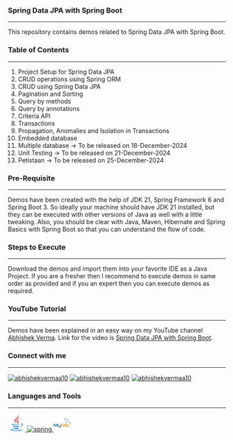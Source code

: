 <h3 style="text-align: left;">Spring Data JPA with Spring Boot</h3>
<hr>
<p style="text-align: left;">
    This repository contains demos related to Spring Data JPA with Spring Boot.
</p>

<h3 style="text-align: left;">Table of Contents</h3>
<hr>
<ol style="text-align: left;">
	<li>Project Setup for Spring Data JPA</li>
	<li>CRUD operations using Spring ORM</li>
	<li>CRUD using Spring Data JPA</li>
	<li>Pagination and Sorting</li>
	<li>Query by methods</li>
	<li>Query by annotations</li>
	<li>Criteria API</li>
	<li>Transactions</li>
	<li>Propagation, Anomalies and Isolation in Transactions</li>
	<li>Embedded database</li>
	<li>Multiple database -> To be released on 18-December-2024</li>
	<li>Unit Testing -> To be released on 21-December-2024</li>
	<li>Petistaan -> To be released on 25-December-2024</li>
</ol>

<h3 style="text-align: left;">Pre-Requisite</h3>
<hr>
<p style="text-align: left;">
    Demos have been created with the help of JDK 21, Spring Framework 6 and Spring Boot 3. So ideally your machine should have JDK 21 installed, but they can be executed with other versions of Java as well with a little tweaking. Also, you should be clear with Java, Maven, Hibernate and Spring Basics with Spring Boot so that you can understand the flow of code.
</p>

<h3 style="text-align: left;">Steps to Execute</h3>
<hr>
<p style="text-align: left;">
    Download the demos and import them into your favorite IDE as a Java Project. If you are a fresher then I recommend to execute demos in same order as provided and if you an expert then
    you can execute demos as required.
</p>

<h3 style="text-align: left;">YouTube Tutorial</h3>
<hr>
<p style="text-align: left;">
    Demos have been explained in an easy way on my YouTube channel <a
        href="https://www.youtube.com/@abhishekvermaa10?sub_confirmation=1" target="_blank">Abhishek Verma</a>. Link for
    the
    video is <a href="https://www.youtube.com/playlist?list=PLJDwhlqmpSfPUg7_jffHmF_6MooTlH7rO"
        target="_blank">Spring Data JPA with Spring Boot</a>.
</p>

<h3 align="left">Connect with me</h3>
<hr>
<p align="left">
    <a href="https://linkedin.com/in/abhishekvermaa10" target="blank"><img align="center"
            src="https://raw.githubusercontent.com/rahuldkjain/github-profile-readme-generator/master/src/images/icons/Social/linked-in-alt.svg"
            alt="abhishekvermaa10" height="30" width="40" /></a>
    <a href="https://www.youtube.com/@abhishekvermaa10?sub_confirmation=1" target="blank"><img align="center"
            src="https://raw.githubusercontent.com/rahuldkjain/github-profile-readme-generator/master/src/images/icons/Social/youtube.svg"
            alt="abhishekvermaa10" height="30" width="40" /></a>
    <a href="https://instagram.com/abhishekvermaa10" target="blank"><img align="center"
            src="https://raw.githubusercontent.com/rahuldkjain/github-profile-readme-generator/master/src/images/icons/Social/instagram.svg"
            alt="abhishekvermaa10" height="30" width="40" /></a>
</p>

<h3 align="left">Languages and Tools</h3>
<hr>
<p align="left">
    <a href="https://www.java.com" target="_blank" rel="noreferrer"> <img
            src="https://raw.githubusercontent.com/devicons/devicon/master/icons/java/java-original.svg" alt="java"
            width="40" height="40" /> </a>
    <a href="https://spring.io/" target="_blank" rel="noreferrer"> <img
            src="https://www.vectorlogo.zone/logos/springio/springio-icon.svg" alt="spring" width="40" height="40" />
	<a href="https://www.mysql.com/" target="_blank" rel="noreferrer"> <img
            src="https://raw.githubusercontent.com/devicons/devicon/master/icons/mysql/mysql-original-wordmark.svg"
            alt="mysql" width="40" height="40" /> </a>
    </a>
</p>
